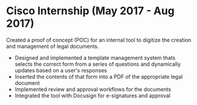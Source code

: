 # Cisco Internship (May 2017 - Aug 2017)

Created a proof of concept (POC) for an internal tool to digitize the creation and management of legal documents.

- Designed and implemented a template management system thats selects the correct form from a series of questions and dynamically updates based on a user's responses
- Inserted the contents of that form into a PDF of the appropriate legal document
- Implemented review and approval workflows for the documents
- Integrated the tool with Docusign for e-signatures and approval
